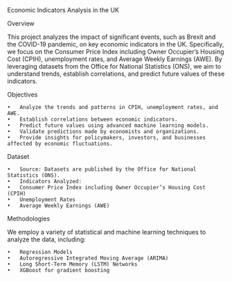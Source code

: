 Economic Indicators Analysis in the UK

Overview

This project analyzes the impact of significant events, such as Brexit and the COVID-19 pandemic, on key economic indicators in the UK. Specifically, we focus on the Consumer Price Index including Owner Occupier’s Housing Cost (CPIH), unemployment rates, and Average Weekly Earnings (AWE). By leveraging datasets from the Office for National Statistics (ONS), we aim to understand trends, establish correlations, and predict future values of these indicators.

Objectives

	•	Analyze the trends and patterns in CPIH, unemployment rates, and AWE.
	•	Establish correlations between economic indicators.
	•	Predict future values using advanced machine learning models.
	•	Validate predictions made by economists and organizations.
	•	Provide insights for policymakers, investors, and businesses affected by economic fluctuations.

Dataset

	•	Source: Datasets are published by the Office for National Statistics (ONS).
	•	Indicators Analyzed:
	•	Consumer Price Index including Owner Occupier’s Housing Cost (CPIH)
	•	Unemployment Rates
	•	Average Weekly Earnings (AWE)

Methodologies

We employ a variety of statistical and machine learning techniques to analyze the data, including:

	•	Regression Models
	•	Autoregressive Integrated Moving Average (ARIMA)
	•	Long Short-Term Memory (LSTM) Networks
	•	XGBoost for gradient boosting
